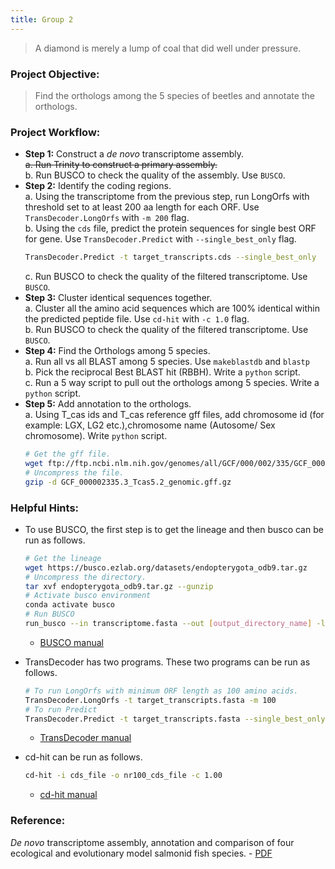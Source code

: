 ```yaml
---
title: Group 2
---
```


> A diamond is merely a lump of coal that did well under pressure.

### Project Objective:

> Find the orthologs among the 5 species of beetles and annotate the orthologs.

### Project Workflow:
- __Step 1:__ Construct a _de novo_ transcriptome assembly.  
	~~a. Run Trinity to construct a primary assembly.~~  
	b. Run BUSCO to check the quality of the assembly. Use `BUSCO`.  
- __Step 2:__ Identify the coding regions.  
	a. Using the transcriptome from the previous step, run LongOrfs with threshold set to at least 200 aa length for each ORF. Use `TransDecoder.LongOrfs` with `-m 200` flag.  
	b. Using the `cds` file, predict the protein sequences for single best ORF for gene. Use `TransDecoder.Predict` with `--single_best_only` flag.  
	```bash
	TransDecoder.Predict -t target_transcripts.cds --single_best_only
	```
	c. Run BUSCO to check the quality of the filtered transcriptome. Use `BUSCO`.
- __Step 3:__ Cluster identical sequences together.  
	a. Cluster all the amino acid sequences which are 100% identical within the predicted peptide file. Use `cd-hit` with `-c 1.0` flag.  
	b. Run BUSCO to check the quality of the filtered transcriptome. Use `BUSCO`.
-  __Step 4:__ Find the Orthologs among 5 species.  
	a. Run all vs all BLAST among 5 species. Use `makeblastdb` and `blastp`  
	b. Pick the reciprocal Best BLAST hit (RBBH). Write a `python` script.  
	c. Run a 5 way script to pull out the orthologs among 5 species. Write a `python` script.  
- __Step 5:__ Add annotation to the orthologs.  
	a. Using T_cas ids and T_cas reference gff files, add chromosome id (for example: LGX, LG2 etc.),chromosome name (Autosome/ Sex chromosome). Write `python` script.  
	```bash
	# Get the gff file.
	wget ftp://ftp.ncbi.nlm.nih.gov/genomes/all/GCF/000/002/335/GCF_000002335.3_Tcas5.2/GCF_000002335.3_Tcas5.2_genomic.gff.gz
	# Uncompress the file.
	gzip -d GCF_000002335.3_Tcas5.2_genomic.gff.gz
	```

### Helpful Hints:

- To use BUSCO, the first step is to get the lineage and then busco can be run as follows.

	```bash
	# Get the lineage
	wget https://busco.ezlab.org/datasets/endopterygota_odb9.tar.gz
	# Uncompress the directory.
	tar xvf endopterygota_odb9.tar.gz --gunzip
	# Activate busco environment
	conda activate busco
	# Run BUSCO
	run_busco --in transcriptome.fasta --out [output_directory_name] -l [path_to_]endopterygota_odb9 -m tran -c 48
	```
	- [BUSCO manual](http://gitlab.com/ezlab/busco/raw/master/BUSCO_v3_userguide.pdf)

- TransDecoder has two programs. These two programs can be run as follows.
	```bash
	# To run LongOrfs with minimum ORF length as 100 amino acids.
	TransDecoder.LongOrfs -t target_transcripts.fasta -m 100
	# To run Predict
	TransDecoder.Predict -t target_transcripts.fasta --single_best_only
	```
	- [TransDecoder manual](https://github.com/TransDecoder/TransDecoder/wiki)

- cd-hit can be run as follows.
	```bash
	cd-hit -i cds_file -o nr100_cds_file -c 1.00
	```
	- [cd-hit manual](https://github.com/weizhongli/cdhit/wiki/3.-User's-Guide#CDHIT)

### Reference:
_De novo_ transcriptome assembly, annotation and comparison of four ecological and evolutionary model salmonid fish species. - [PDF](../data/Carruthers_et_al_2018.pdf)
